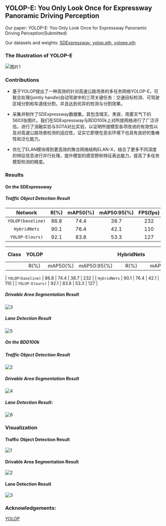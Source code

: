 ## YOLOP-E: You Only Look Once for Expressway Panoramic Driving Perception

Our paper: YOLOP-E: You Only Look Once for Expressway Panoramic Driving Perception(Submitted)

Our datasets and weights: [SDExpressway, yolop.pth, yolope.pth](https://pan.baidu.com/s/1589VGpmHATSrTs6f_HSI_g?pwd=m2jh)

### The Illustration of YOLOP-E
![图片1](https://github.com/xingchenshanyao/YOLOP-E/assets/116085226/5588ffc2-4b3e-40e2-92a5-429ec596c03b)

### Contributions
* 基于YOLOP提出了一种高效的针对高速公路场景的多任务网络YOLOP-E，可联合处理(jointly handle)自动驾驶中的三项关键任务：交通目标检测、可驾驶区域分割和车道线分割，并且达到优异的检测与分割效果。

* 采集并制作了SDExpressway数据集，其包含晴天、黑夜、雨雾天气下的5603张图片。我们在SDExpressway与BDD100k上对所提网络进行了广泛评估，进行了消融实验与SOTA对比实验，以证明所提模型各项改进的有效性以及对高速公路场景检测的适应性，证实它即使在恶劣环境下也具有良好的鲁棒性和泛化能力。

* 优化了ELAN模块得到更高效的聚合网络结构ELAN-X，结合了更多不同深度的特征信息进行并行处理，提升模型的感受野和特征表达能力，提高了多任务模型检测的精度。

### Results

#### On the SDExpressway

##### Traffic Object Detection Result
| Network          | R(%) | mAP50(%) | mAP50:95(%) | FPS(fps) |
| :--------------: | :---------: | :--------: | :----------: | :----------: |
| `YOLOP(baseline)`     | 86.8      | 74.4     | 38.7     | 232        |
| `HybridNets`      | 90.1      | 76.4     | 42.1     | 110        |
| `YOLOP-E(ours)`  | 92.1      | 83.8     | 53.3     | 127         |

    
| Class          | YOLOP | | | HybridNets | | | YOLOP-E | | |
| :--------------: | :---------: | :--------: | :----------: | :----------: |:--------------: | :---------: | :--------: | :----------: | :----------: |
| |R(%) | mAP50(%) | mAP50:95(%) |R(%) | mAP50(%) | mAP50:95(%) |R(%) | mAP50(%) | mAP50:95(%) |

| `YOLOP(baseline)`     | 86.8      | 74.4     | 38.7     | 232        |
| `HybridNets`      | 90.1      | 76.4     | 42.1     | 110        |
| `YOLOP-E(ours)`  | 92.1      | 83.8     | 53.3     | 127         |

##### Drivable Area Segmentation Result
![3](https://github.com/xingchenshanyao/YOLOP-E/assets/116085226/f04437b1-b439-44e1-90e5-e983e448174f)
##### Lane Detection Result
![5](https://github.com/xingchenshanyao/YOLOP-E/assets/116085226/b0ed4927-69d4-42eb-8bae-6db30f30019e)

##### On the BDD100k

##### Traffic Object Detection Result
![2](https://github.com/xingchenshanyao/YOLOP-E/assets/116085226/bda50edb-67bc-4fb1-a3f5-403920cd3a6c)
##### Drivable Area Segmentation Result
![4](https://github.com/xingchenshanyao/YOLOP-E/assets/116085226/8b608795-779d-4b6f-b71a-0a26789776b7)
##### Lane Detection Result:
![6](https://github.com/xingchenshanyao/YOLOP-E/assets/116085226/622348b1-5f9a-4eb5-8bf1-f0d3fb5f9548)

### Visualization

#### Traffic Object Detection Result
![1](https://github.com/xingchenshanyao/YOLOP-E/assets/116085226/eb4e0e3a-296f-4484-aedc-07c362cbd6fb)
#### Drivable Area Segmentation Result
![2](https://github.com/xingchenshanyao/YOLOP-E/assets/116085226/33071530-7695-4cb5-b91a-77411c032dcf)
#### Lane Detection Result
![3](https://github.com/xingchenshanyao/YOLOP-E/assets/116085226/7a4909a2-b70b-4161-a4d9-0b8a62ef7d4f)


### Acknowledgements:

[YOLOP](https://github.com/hustvl/YOLOP)
